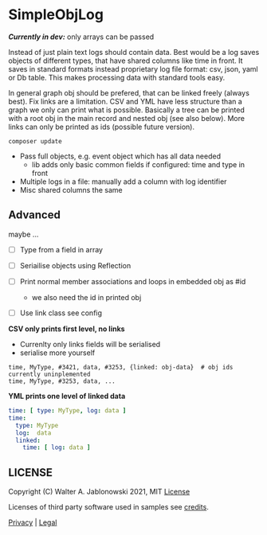 # SimpleObjLog

***Currently in dev:*** only arrays can be passed

Instead of just plain text logs should contain data. Best would be a log saves objects of different types,
that have shared columns like time in front. It saves in standard formats instead proprietary log file format:
csv, json, yaml or Db table. This makes processing data with standard tools easy.

In general graph obj should be prefered, that can be linked freely (always best). Fix links are a limitation.
CSV and YML have less structure than a graph we only can print what is possible. Basically a tree can be printed
with a root obj in the main record and nested obj (see also below). More links can only be printed as ids (possible
future version).

```
composer update
```

- Pass full objects, e.g. event object which has all data needed
  - lib adds only basic common fields if configured: time and type in front
- Multiple logs in a file: manually add a column with log identifier
- Misc shared columns the same


## Advanced

maybe ...

- [ ] Type from a field in array
- [ ] Seriailise objects using Reflection
- [ ] Print normal member associations and loops in embedded obj as #id
  - we also need the id in printed obj
- [ ] Use link class see config


**CSV only prints first level, no links**

- Currenlty only links fields will be serialised
- serialise more yourself

```csv
time, MyType, #3421, data, #3253, {linked: obj-data}  # obj ids currently uninplemented
time, MyType, #3253, data, ...
```

**YML prints one level of linked data**

```yaml
time: [ type: MyType, log: data ]
time:
  type: MyType
  log:  data
  linked:
    time: [ log: data ]
```


## LICENSE

Copyright (C) Walter A. Jablonowski 2021, MIT [License](LICENSE)

Licenses of third party software used in samples see [credits](credits.md).

[Privacy](https://walter-a-jablonowski.github.io/privacy.html) | [Legal](https://walter-a-jablonowski.github.io/imprint.html)
